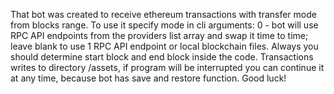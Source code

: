 That bot was created to receive ethereum transactions with transfer mode from blocks range.
To use it specify mode in cli arguments:
0 - bot will use RPC API endpoints from the providers list array and swap it time to time;
leave blank to use 1 RPC API endpoint or local blockchain files.
Always you should determine start block and end block inside the code.
Transactions writes to directory /assets, if program will be interrupted you can continue it at any time, because bot has save and restore function.
Good luck!
